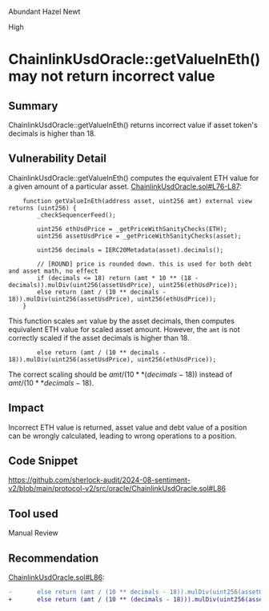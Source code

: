 Abundant Hazel Newt

High

# ChainlinkUsdOracle::getValueInEth() may not return incorrect value

## Summary
ChainlinkUsdOracle::getValueInEth() returns incorrect value if asset token's decimals is higher than 18.

## Vulnerability Detail
ChainlinkUsdOracle::getValueInEth() computes the equivalent ETH value for a given amount of a particular asset. 
[ChainlinkUsdOracle.sol#L76-L87](https://github.com/sherlock-audit/2024-08-sentiment-v2/blob/main/protocol-v2/src/oracle/ChainlinkUsdOracle.sol#L76-L87):
```solidity
    function getValueInEth(address asset, uint256 amt) external view returns (uint256) {
        _checkSequencerFeed();

        uint256 ethUsdPrice = _getPriceWithSanityChecks(ETH);
        uint256 assetUsdPrice = _getPriceWithSanityChecks(asset);

        uint256 decimals = IERC20Metadata(asset).decimals();

        // [ROUND] price is rounded down. this is used for both debt and asset math, no effect
        if (decimals <= 18) return (amt * 10 ** (18 - decimals)).mulDiv(uint256(assetUsdPrice), uint256(ethUsdPrice));
        else return (amt / (10 ** decimals - 18)).mulDiv(uint256(assetUsdPrice), uint256(ethUsdPrice));
    }
```
This function scales `amt` value by the asset decimals, then computes equivalent ETH value for scaled asset amount. However, the `amt` is not correctly scaled if the asset decimals is higher than 18.
```solidity
        else return (amt / (10 ** decimals - 18)).mulDiv(uint256(assetUsdPrice), uint256(ethUsdPrice));
```
The correct scaling should be $amt / (10 ** (decimals - 18))$ instead of $amt / (10 ** decimals - 18)$.

## Impact
Incorrect ETH value is returned, asset value and debt value of a position can be wrongly calculated, leading to wrong operations to a position.

## Code Snippet
https://github.com/sherlock-audit/2024-08-sentiment-v2/blob/main/protocol-v2/src/oracle/ChainlinkUsdOracle.sol#L86

## Tool used
Manual Review

## Recommendation
[ChainlinkUsdOracle.sol#L86](https://github.com/sherlock-audit/2024-08-sentiment-v2/blob/main/protocol-v2/src/oracle/ChainlinkUsdOracle.sol#L86):
```diff
-       else return (amt / (10 ** decimals - 18)).mulDiv(uint256(assetUsdPrice), uint256(ethUsdPrice));
+       else return (amt / (10 ** (decimals - 18))).mulDiv(uint256(assetUsdPrice), uint256(ethUsdPrice));
```